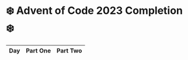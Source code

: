 # ❄️ Advent of Code 2023 Completion ❄️

| Day | Part One | Part Two |
| :-: | :------: | :------: |
